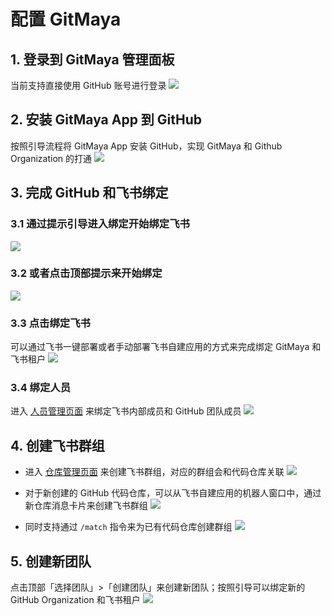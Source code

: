 # 配置 GitMaya

## 1. 登录到 GitMaya 管理面板

当前支持直接使用 GitHub 账号进行登录
![](../../asset/img/signin.png)

## 2. 安装 GitMaya App 到 GitHub

按照引导流程将 GitMaya App 安装 GitHub，实现 GitMaya 和 Github Organization 的打通
![](../../asset/img/auth.png)

## 3. 完成 GitHub 和飞书绑定

### 3.1 通过提示引导进入绑定开始绑定飞书

![](../../asset/img/onboard-1.png)

### 3.2 或者点击顶部提示来开始绑定

![](../../asset/img/onboard-2.png)

### 3.3 点击绑定飞书

可以通过飞书一键部署或者手动部署飞书自建应用的方式来完成绑定 GitMaya 和飞书租户
![](../../asset/img/onboard-3.png)

### 3.4 绑定人员

进入 [人员管理页面](https://gitmaya.com/app/people) 来绑定飞书内部成员和 GitHub 团队成员
![](../../asset/img/onboard-4.png)

## 4. 创建飞书群组

- 进入 [仓库管理页面](https://gitmaya.com/app/repo) 来创建飞书群组，对应的群组会和代码仓库关联
  ![](../../asset/img/onboard-5.png)

- 对于新创建的 GitHub 代码仓库，可以从飞书自建应用的机器人窗口中，通过新仓库消息卡片来创建飞书群组
  ![](../../asset/img/feishu-1.png)

- 同时支持通过 `/match` 指令来为已有代码仓库创建群组
  ![](../../asset/img/feishu-2.png)

## 5. 创建新团队

点击顶部「选择团队」>「创建团队」来创建新团队；按照引导可以绑定新的 GitHub Organization 和飞书租户
![](../../asset/img/create-1.png)
